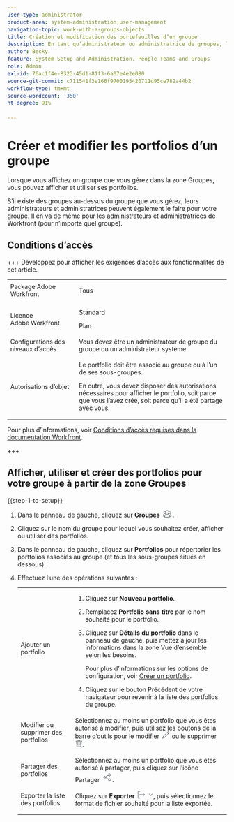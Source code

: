 ```yaml
---
user-type: administrator
product-area: system-administration;user-management
navigation-topic: work-with-a-groups-objects
title: Création et modification des portefeuilles d’un groupe
description: En tant qu’administrateur ou administratrice de groupes, lorsque vous affichez un groupe que vous gérez dans la zone Groupes, vous pouvez afficher et utiliser ses portfolios.
author: Becky
feature: System Setup and Administration, People Teams and Groups
role: Admin
exl-id: 76ac1f4e-8323-45d1-81f3-6a07e4e2e080
source-git-commit: c711541f3e166f9700195420711d95ce782a44b2
workflow-type: tm+mt
source-wordcount: '350'
ht-degree: 91%

---
```


# Créer et modifier les portfolios d’un groupe

Lorsque vous affichez un groupe que vous gérez dans la zone Groupes, vous pouvez afficher et utiliser ses portfolios.

S’il existe des groupes au-dessus du groupe que vous gérez, leurs administrateurs et administratrices peuvent également le faire pour votre groupe. Il en va de même pour les administrateurs et administratrices de Workfront (pour n’importe quel groupe).

## Conditions d’accès

+++ Développez pour afficher les exigences d’accès aux fonctionnalités de cet article.

<table style="table-layout:auto"> 
 <col> 
 <col> 
 <tbody> 
  <tr> 
   <td>Package Adobe Workfront</td> 
   <td><p>Tous</p></td> 
  </tr> 
  <tr> 
   <td>Licence Adobe Workfront</td> 
   <td><p>Standard</p>
       <p>Plan</p></td>
  </tr>
  <tr> 
   <td>Configurations des niveaux d’accès</td> 
   <td>Vous devez être un administrateur de groupe du groupe ou un administrateur système.</td>
  </tr>
  <tr> 
   <td>Autorisations d’objet</td>
   <td> <p>Le portfolio doit être associé au groupe ou à l’un de ses sous-groupes.</p> <p>En outre, vous devez disposer des autorisations nécessaires pour afficher le portfolio, soit parce que vous l’avez créé, soit parce qu’il a été partagé avec vous.</p></td> 
  </tr> 
 </tbody> 
</table>

Pour plus d’informations, voir [Conditions d’accès requises dans la documentation Workfront](/help/quicksilver/administration-and-setup/add-users/access-levels-and-object-permissions/access-level-requirements-in-documentation.md).

+++

## Afficher, utiliser et créer des portfolios pour votre groupe à partir de la zone Groupes

{{step-1-to-setup}}

1. Dans le panneau de gauche, cliquez sur **Groupes** ![Groupes](assets/groups-icon.png).

1. Cliquez sur le nom du groupe pour lequel vous souhaitez créer, afficher ou utiliser des portfolios.
1. Dans le panneau de gauche, cliquez sur **Portfolios** pour répertorier les portfolios associés au groupe (et tous les sous-groupes situés en dessous).
1. Effectuez l’une des opérations suivantes :

   <table style="table-layout:auto"> 
    <col> 
    <col> 
    <tbody> 
     <tr> 
      <td role="rowheader">Ajouter un portfolio</td> 
      <td> 
       <ol> 
        <li value="1"> <p>Cliquez sur <strong>Nouveau portfolio</strong>.</p> </li> 
        <li value="2">Remplacez <strong>Portfolio sans titre</strong> par le nom souhaité pour le portfolio.</li>
        <li value="3"><p>Cliquez sur <strong>Détails du portfolio</strong> dans le panneau de gauche, puis mettez à jour les informations dans la zone Vue d’ensemble selon les besoins.</p>
        <p>Pour plus d’informations sur les options de configuration, voir <a href="/help/quicksilver/manage-work/portfolios/create-and-manage-portfolios/create-portfolios.md" class="MCXref xref">Créer un portfolio</a>.</p></li>
        <li value="4">Cliquez sur le bouton Précédent de votre navigateur pour revenir à la liste des portfolios du groupe.</li> 
       </ol> </td>
     </tr> 
     <tr> 
      <td role="rowheader"> <p>Modifier ou supprimer des portfolios</p> </td> 
      <td> <p>Sélectionnez au moins un portfolio que vous êtes autorisé à modifier, puis utilisez les boutons de la barre d’outils pour le modifier <img src="assets/edit-icon.png"> ou le supprimer <img src="assets/delete.png">.</p> </td> 
     </tr> 
     <tr> 
      <td role="rowheader">Partager des portfolios</td> 
      <td>Sélectionnez au moins un portfolio que vous êtes autorisé à partager, puis cliquez sur l’icône Partager <img src="assets/share-icon.png">.</td> 
     </tr> 
     <tr> 
      <td role="rowheader"> <p>Exporter la liste des portfolios</p> </td> 
      <td>Cliquez sur <strong>Exporter</strong> <img src="assets/export.png">, puis sélectionnez le format de fichier souhaité pour la liste exportée.</td> 
     </tr> 
    </tbody> 
   </table>
